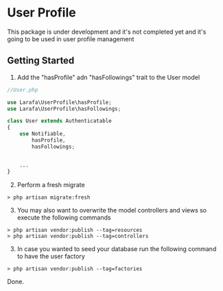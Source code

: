 # User Profile
This package is under development and it's not completed yet and it's going to be used in user profile management

## Getting Started

1. Add the "hasProfile" adn "hasFollowings" trait to the User model

```PHP
//User.php

use Larafa\UserProfile\hasProfile;
use Larafa\UserProfile\hasFollowings;

class User extends Authenticatable
{
    use Notifiable,
        hasProfile,
        hasFollowings;


    ...
}

```

2. Perform a fresh migrate
```
> php artisan migrate:fresh
```

3. You may also want to overwrite the model controllers and views so execute the following commands
```
> php artisan vendor:publish --tag=resources
> php artisan vendor:publish --tag=controllers
```

3. In case you wanted to seed your database run the following command to have the user factory
```
> php artisan vendor:publish --tag=factories
```

Done.